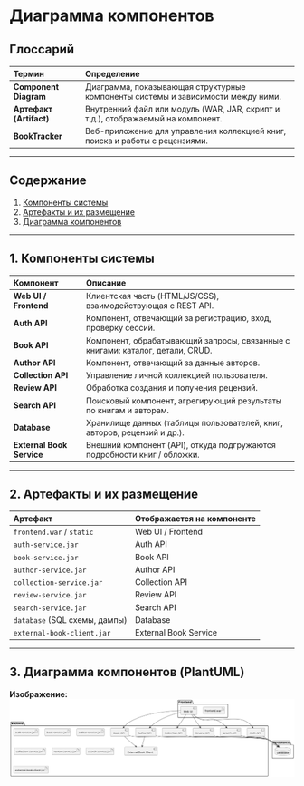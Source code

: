 # Диаграмма компонентов

## Глоссарий
| Термин | Определение |
|:------|:-------------|
| **Component Diagram** | Диаграмма, показывающая структурные компоненты системы и зависимости между ними. |
| **Артефакт (Artifact)** | Внутренний файл или модуль (WAR, JAR, скрипт и т.д.), отображаемый на компонент. |
| **BookTracker** | Веб-приложение для управления коллекцией книг, поиска и работы с рецензиями. |

---

## Содержание
1. [Компоненты системы](#components)  
2. [Артефакты и их размещение](#artifacts)  
3. [Диаграмма компонентов](#diagram)  

---

<a name="components"/>

## 1. Компоненты системы

| Компонент | Описание |
|:----------|:----------|
| **Web UI / Frontend** | Клиентская часть (HTML/JS/CSS), взаимодействующая с REST API. |
| **Auth API** | Компонент, отвечающий за регистрацию, вход, проверку сессий. |
| **Book API** | Компонент, обрабатывающий запросы, связанные с книгами: каталог, детали, CRUD. |
| **Author API** | Компонент, отвечающий за данные авторов. |
| **Collection API** | Управление личной коллекцией пользователя. |
| **Review API** | Обработка создания и получения рецензий. |
| **Search API** | Поисковый компонент, агрегирующий результаты по книгам и авторам. |
| **Database** | Хранилище данных (таблицы пользователей, книг, авторов, рецензий и др.). |
| **External Book Service** | Внешний компонент (API), откуда подгружаются подробности книг / обложки. |

---

<a name="artifacts"/>

## 2. Артефакты и их размещение

| Артефакт | Отображается на компоненте |
|:----------|:----------------------------|
| `frontend.war` / `static` | Web UI / Frontend |
| `auth-service.jar` | Auth API |
| `book-service.jar` | Book API |
| `author-service.jar` | Author API |
| `collection-service.jar` | Collection API |
| `review-service.jar` | Review API |
| `search-service.jar` | Search API |
| `database` (SQL схемы, дампы) | Database |
| `external-book-client.jar` | External Book Service |

---

<a name="diagram"/>

## 3. Диаграмма компонентов (PlantUML)

**Изображение:**  
![Диаграмма компонентов — BookTracker](https://github.com/JChanK/Book-collection/blob/main/docs/Diagrams/images/components_diagram.png)
